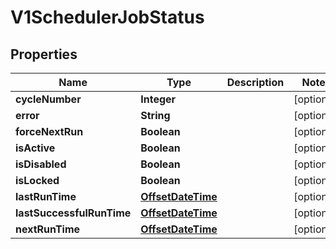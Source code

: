 # V1SchedulerJobStatus

## Properties
Name | Type | Description | Notes
------------ | ------------- | ------------- | -------------
**cycleNumber** | **Integer** |  |  [optional]
**error** | **String** |  |  [optional]
**forceNextRun** | **Boolean** |  |  [optional]
**isActive** | **Boolean** |  |  [optional]
**isDisabled** | **Boolean** |  |  [optional]
**isLocked** | **Boolean** |  |  [optional]
**lastRunTime** | [**OffsetDateTime**](OffsetDateTime.md) |  |  [optional]
**lastSuccessfulRunTime** | [**OffsetDateTime**](OffsetDateTime.md) |  |  [optional]
**nextRunTime** | [**OffsetDateTime**](OffsetDateTime.md) |  |  [optional]

